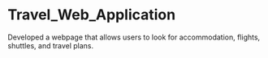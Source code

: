 # Travel_Web_Application
Developed a webpage that allows users to look for accommodation, flights, shuttles, and travel plans.
